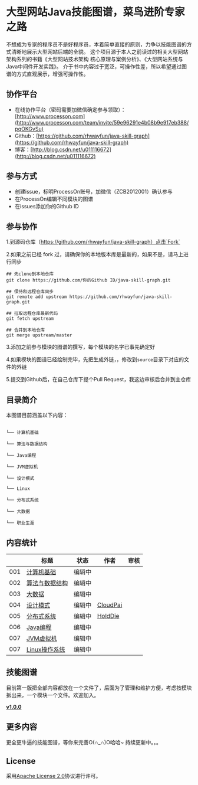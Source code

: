 # 大型网站Java技能图谱，菜鸟进阶专家之路
不想成为专家的程序员不是好程序员，本着简单直接的原则，力争以技能图谱的方式清晰地展示大型网站后端的全貌。
这个项目源于本人之前读过的相关大型网站架构系列的书籍《大型网站技术架构 核心原理与案例分析》、《大型网站系统与Java中间件开发实践》。
介于书中内容过于宽泛，可操作性差，所以希望通过图谱的方式直观展示，增强可操作性。

## 协作平台

* 在线协作平台（密码需要加微信确定参与领取）：[http://www.processon.com](http://www.processon.com/team/invite/59e96291e4b08b9e917eb388/pqOKGvSu)
* Github：[https://github.com/rhwayfun/java-skill-graph](https://github.com/rhwayfun/java-skill-graph)
* 博客：[http://blog.csdn.net/u011116672](http://blog.csdn.net/u011116672)

## 参与方式

* 创建issue，标明ProcessOn账号，加微信（ZCB2012001）确认参与
* 在ProcessOn编辑不同模块的图谱
* 在issues添加你的Github ID

## 参与协作

1.到源码仓库（https://github.com/rhwayfun/java-skill-graph）点击`Fork`

2.如果之前已经 fork 过，请确保你的本地版本库是最新的，如果不是，请马上进行同步

```shell
## 先clone到本地仓库
git clone https://github.com/你的Github ID/java-skill-graph.git

## 保持和远程仓库同步
git remote add upstream https://github.com/rhwayfun/java-skill-graph.git

## 拉取远程仓库最新代码
git fetch upstream

## 合并到本地仓库
git merge upstream/master
```

3.添加之前参与模块的图谱的撰写，每个模块的名字已事先确定好

4.如果模块的图谱已经绘制完毕，先把生成外链，，修改到`source`目录下对应的文件的外链

5.提交到Github后，在自己仓库下提个Pull Request，我这边审核后合并到主仓库

## 目录简介

本图谱目前涵盖以下内容：

``` 

└── 计算机基础

└── 算法与数据结构

└── Java编程

└── JVM虚拟机

└── 设计模式

└── Linux

└── 分布式系统

└── 大数据

└── 职业生涯

```

## 内容统计

|      | 标题                                       | 状态   | 作者                                       | 审核                                       |
| ---- | ---------------------------------------- | ---- | ---------------------------------------- | ---------------------------------------- |
| 001 | [计算机基础](./source/computer-basics.md) |  编辑中    |   |  |
| 002 | [算法与数据结构](./source/algorithm-data-structure.md) |  编辑中    |  |  |
| 003 | [大数据](./source/bigdata.md) |  编辑中    |  |  |
| 004 | [设计模式](./source/design-patterns.md) |  编辑中    | [CloudPai](https://github.com/CloudPai) |  |
| 005 | [分布式系统](./source/distributed-system.md) |  编辑中    | [HoldDie](https://github.com/HoldDie) |  |
| 006 | [Java编程](./source/java-programming.md) |  编辑中    |  |  |
| 007 | [JVM虚拟机](./source/jvm.md) |  编辑中    |  |  |
| 007 | [Linux操作系统](./source/linux.md) |  编辑中    |  |  |



## 技能图谱
目前第一版把全部内容都放在一个文件了，后面为了管理和维护方便，考虑按模块拆出来，一个模块一个文件。欢迎加入。

**[v1.0.0](graph.md)**

## 更多内容
更全更牛逼的技能图谱，等你来完善O(∩_∩)O哈哈~
持续更新中。。。

## License

采用[Apache License 2.0](http://www.apache.org/licenses/LICENSE-2.0)协议进行许可。

